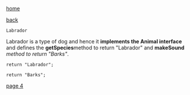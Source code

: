 [home](./page01.md)

[back](./page02.md)


```
Labrador
```

Labrador is a type of dog and hence it **implements the Animal interface** and defines the **getSpecies**method to return "Labrador" and **makeSound** *method to return "Barks"*.

```
return "Labrador";
```

```
return "Barks";
```

[page 4](./page04.md)
